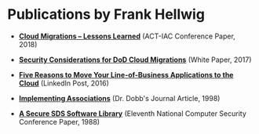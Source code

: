 # Publications by Frank Hellwig

- [**Cloud Migrations &ndash; Lessons Learned**](https://github.com/fhellwig/publications/blob/master/cloud-migrations-lessons-learned.md) (ACT-IAC Conference Paper, 2018)

- [**Security Considerations for DoD Cloud Migrations**](https://github.com/fhellwig/publications/blob/master/security-considerations-for-dod-cloud-migrations.pdf) (White Paper, 2017)

- [**Five Reasons to Move Your Line-of-Business Applications to the Cloud**](https://github.com/fhellwig/publications/blob/master/five-reasons-to-move-your-lob-apps-to-the-cloud.md) (LinkedIn Post, 2016)

- [**Implementing Associations**](https://github.com/fhellwig/publications/blob/master/implementing-associations.md) (Dr. Dobb's Journal Article, 1998)

- [**A Secure SDS Software Library**](https://github.com/fhellwig/publications/blob/master/a-secure-sds-software-library.md) (Eleventh National Computer Security Conference Paper, 1988)
